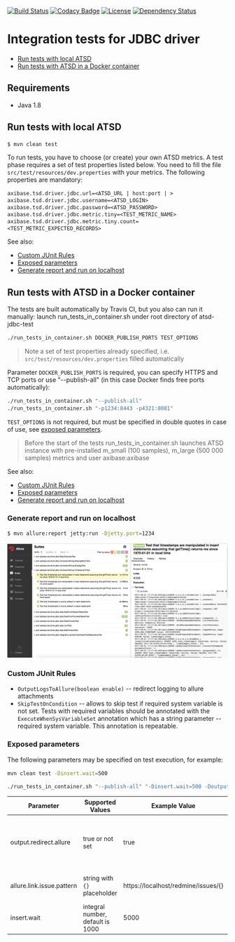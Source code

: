 [![Build Status](https://secure.travis-ci.org/axibase/atsd-jdbc-test.png?branch=master)](https://travis-ci.org/axibase/atsd-jdbc-test)
[![Codacy Badge](https://api.codacy.com/project/badge/Grade/f561a28bb0db4038b591a2e575f84e65)](https://www.codacy.com/app/anton-rib/atsd-jdbc-test?utm_source=github.com&amp;utm_medium=referral&amp;utm_content=axibase/atsd-jdbc-test&amp;utm_campaign=Badge_Grade)
[![License](https://img.shields.io/badge/License-Apache%202-blue.svg)](http://www.apache.org/licenses/LICENSE-2.0)
[![Dependency Status](https://www.versioneye.com/user/projects/57b45deaf0b3bb00487de3a7/badge.svg?style=flat)](https://www.versioneye.com/user/projects/57b45deaf0b3bb00487de3a7)
# Integration tests for JDBC driver

- [Run tests with local ATSD](#run-tests-with-local-atsd)
- [Run tests with ATSD in a Docker container](#run-tests-with-atsd-in-a-docker-container)
## Requirements

* Java 1.8

## Run tests with local ATSD

```bash
$ mvn clean test
```
To run tests, you have to choose (or create) your own ATSD metrics. A test phase requires a set of test properties listed below. You need to fill the file `src/test/resources/dev.properties` with your metrics. The following properties are mandatory: 

```
axibase.tsd.driver.jdbc.url=<ATSD_URL | host:port | >
axibase.tsd.driver.jdbc.username=<ATSD_LOGIN>
axibase.tsd.driver.jdbc.password=<ATSD_PASSWORD>
axibase.tsd.driver.jdbc.metric.tiny=<TEST_METRIC_NAME>
axibase.tsd.driver.jdbc.metric.tiny.count=<TEST_METRIC_EXPECTED_RECORDS>
```
See also:

* [Custom JUnit Rules](#custom-junit-rules)
* [Exposed parameters](#exposed-parameters)
* [Generate report and run on localhost](#generate-report-and-run-on-localhost)

## Run tests with ATSD in a Docker container

The tests are built automatically by Travis CI, but you also can run it manually: launch run_tests_in_container.sh under root directory of atsd-jdbc-test 

```bash
./run_tests_in_container.sh DOCKER_PUBLISH_PORTS TEST_OPTIONS
```
> Note a set of test properties already specified, i.e. `src/test/resources/dev.properties` filled automatically

Parameter `DOCKER_PUBLISH_PORTS` is required, you can specify HTTPS and TCP ports or use "--publish-all" (in this case Docker finds free ports automatically):

```bash
./run_tests_in_container.sh "--publish-all"
./run_tests_in_container.sh "-p1234:8443 -p4321:8081"
```
`TEST_OPTIONS` is not required, but must be specified in double quotes in case of use, see [exposed parameters](#exposed-parameters).

> Before the start of the tests run_tests_in_container.sh launches ATSD instance with pre-installed m_small (100 samples), m_large (500 000 samples) metrics and user axibase:axibase

See also:

* [Custom JUnit Rules](#custom-junit-rules)
* [Exposed parameters](#exposed-parameters)
* [Generate report and run on localhost](#generate-report-and-run-on-localhost)

### Generate report and run on localhost

```bash
$ mvn allure:report jetty:run -Djetty.port=1234
```

![](images/allure_fullscreen.png)

### Custom JUnit Rules
* `OutputLogsToAllure(boolean enable)` -- redirect logging to allure attachments
* `SkipTestOnCondition` -- allows to skip test if required system variable is not set. Tests with required variables should be annotated with the `ExecuteWhenSysVariableSet` annotation which has a string parameter -- required system variable. This annotation is repeatable.

### Exposed parameters

The following parameters may be specified on test execution, for example:

```bash
mvn clean test -Dinsert.wait=500
```
```bash
./run_tests_in_container.sh "--publish-all" "-Dinsert.wait=500 -Doutput.redirect.allure=true"
```

Parameter | Supported Values | Example Value | Description
------------|-------------|------------|-----------
output.redirect.allure | true or not set | true | Redirect per-test execution logging to allure attachment. Works only for tests with [OutputLogsToAllure](#custom-junit-rules) rule enabled
allure.link.issue.pattern | string with `{}` placeholder | https://localhost/redmine/issues/{} | Pattern for generating links to bugtracking system
insert.wait | integral number, default is 1000 | 5000 | waiting timeout in ms between insert and subsequent select statement 
